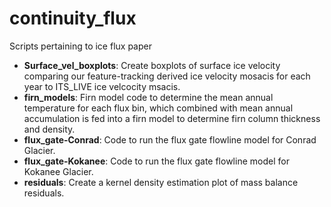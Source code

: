 # continuity_flux
Scripts pertaining to ice flux paper

- **Surface_vel_boxplots**: Create boxplots of surface ice velocity comparing our feature-tracking derived ice velocity mosacis for each year to ITS_LIVE ice velcocity msacis.
- **firn_models**: Firn model code to determine the mean annual temperature for each flux bin, which combined with mean annual accumulation is fed into a firn model to determine firn column thickness and density.
- **flux_gate-Conrad**: Code to run the flux gate flowline model for Conrad Glacier.
- **flux_gate-Kokanee**:  Code to run the flux gate flowline model for Kokanee Glacier.
- **residuals**: Create a kernel density estimation plot of mass balance residuals.


